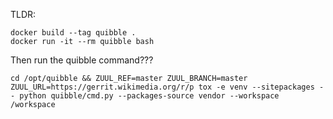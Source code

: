 TLDR:

	docker build --tag quibble .
	docker run -it --rm quibble bash

Then run the quibble command???

	cd /opt/quibble && ZUUL_REF=master ZUUL_BRANCH=master ZUUL_URL=https://gerrit.wikimedia.org/r/p tox -e venv --sitepackages -- python quibble/cmd.py --packages-source vendor --workspace /workspace
